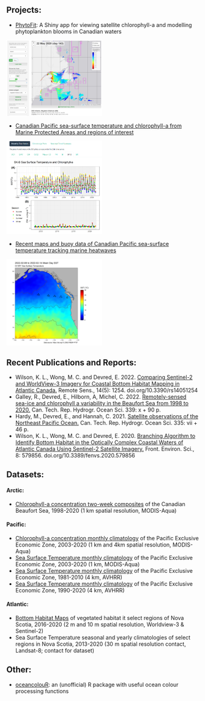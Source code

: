 ## Projects:

* [PhytoFit](https://github.com/BIO-RSG/PhytoFit): A Shiny app for viewing satellite chlorophyll-a and modelling phytoplankton blooms in Canadian waters
<a target="_blank" href="images/screencap01.png">
<img src="images/screencap01.png" alt="Screencap of the PhytoFit app" width="250"/>
</a>

* [Canadian Pacific sea-surface temperature and chlorophyll-a from Marine Protected Areas and regions of interest](https://bio-rsg.github.io/SST_Chla_Report.html)
<a target="_blank" href="images/screencap_sst_chla.png">
<img src="images/screencap_sst_chla.png" alt="Screencap of sea surface temperature and chlorophyll-a time series" width="250"/>
</a>

* [Recent maps and buoy data of Canadian Pacific sea-surface temperature tracking marine heatwaves](https://github.com/BIO-RSG/Pacific_SST_NRT_Monitoring)
<a target="_blank" href="images/screencap_sst_nrt.png">
<img src="images/screencap_sst_nrt.png" alt="Screencap of near-realtime sea surface temperature" width="250"/>
</a>

## Recent Publications and Reports:

*  Wilson, K. L., Wong, M. C. and Devred, E. 2022. [Comparing Sentinel-2 and WorldView-3 Imagery for Coastal Bottom Habitat Mapping in Atlantic Canada.](https://www.mdpi.com/2072-4292/14/5/1254/htm) Remote Sens., 14(5): 1254. doi.org/10.3390/rs14051254 
* Galley, R., Devred, E., Hilborn, A, Michel, C. 2022. [Remotely-sensed sea-ice and chlorophyll a variability in the Beaufort Sea from 1998 to 2020.](https://waves-vagues.dfo-mpo.gc.ca/Library/41030035.pdf) Can. Tech. Rep. Hydrogr. Ocean Sci. 339: x + 90 p.
* Hardy, M., Devred, E., and Hannah, C. 2021. [Satellite observations of the Northeast Pacific Ocean.](https://waves-vagues.dfo-mpo.gc.ca/Library/4092855x.pdf) Can. Tech. Rep. Hydrogr. Ocean Sci. 335: vii + 46 p.
* Wilson, K. L., Wong, M. C. and Devred, E. 2020. [Branching Algorithm to Identify Bottom Habitat in the Optically Complex Coastal Waters of Atlantic Canada Using Sentinel-2 Satellite Imagery.](https://www.frontiersin.org/articles/10.3389/fenvs.2020.579856/full) Front. Environ. Sci., 8: 579856. doi.org/10.3389/fenvs.2020.579856

## Datasets:

#### Arctic:

* [Chlorophyll-a concentration two-week composites](https://open.canada.ca/data/en/dataset/ee27e86f-7b18-4e3f-8444-0c5efb6110a4) of the Canadian Beaufort Sea, 1998-2020 (1 km spatial resolution, MODIS-Aqua)

#### Pacific: 
* [Chlorophyll-a concentration monthly climatology](https://open.canada.ca/data/en/dataset/5a7d1e1b-edeb-4a32-b17f-2ef053ca22d5) of the Pacific Exclusive Economic Zone, 2003-2020 (1 km and 4km spatial resolution, MODIS-Aqua)
* [Sea Surface Temperature monthly climatology](https://open.canada.ca/data/en/dataset/ecca47d7-835b-419f-91ae-ae4f601070a3) of the Pacific Exclusive Economic Zone, 2003-2020 (1 km, MODIS-Aqua)
* [Sea Surface Temperature monthly climatology](https://open.canada.ca/data/en/dataset/cec45ade-3647-4aec-84f1-8cb68dd305c2) of the Pacific Exclusive Economic Zone, 1981-2010 (4 km, AVHRR)
* [Sea Surface Temperature monthly climatology](https://open.canada.ca/data/en/dataset/a67df54b-286d-4eb6-9b38-474f1efe86db) of the Pacific Exclusive Economic Zone, 1990-2020 (4 km, AVHRR)

#### Atlantic:

* [Bottom Habitat Maps](https://github.com/BIO-RSG/Worldview3_Sentinel_Comparison_Project) of vegetated habitat it select regions of Nova Scotia, 2016-2020 (2 m and 10 m spatial resolution, Worldview-3 & Sentinel-2)
* Sea Surface Temperature seasonal and yearly climatologies of select regions in Nova Scotia, 2013-2020 (30 m  spatial resolution contact, Landsat-8; contact for dataset) 

## Other:

* [oceancolouR](https://github.com/BIO-RSG/oceancolouR): an (unofficial) R package with useful ocean colour processing functions
